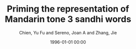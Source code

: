 ---
layout: post
title: Priming the representation of Mandarin tone 3 sandhi words

date: 1996-01-01 00:00
author: Chien, Yu Fu and Sereno, Joan A and Zhang, Jie
tags: ["mandarin chinese","phonological representation","priming","spoken word recognition","tone sandhi"]
journal: Language Cognition and Neuroscience

link: https://doi.org/10.1080/23273798.2015.1064976

year: 2016
---
